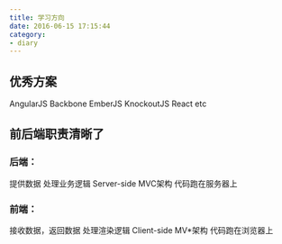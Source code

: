 ```yaml
---
title: 学习方向
date: 2016-06-15 17:15:44
category:
- diary
---
```


## 优秀方案

AngularJS
Backbone
EmberJS
KnockoutJS
React
etc

<!-- more -->


## 前后端职责清晰了

### 后端：

提供数据
处理业务逻辑
Server-side MVC架构
代码跑在服务器上


### 前端：

接收数据，返回数据
处理渲染逻辑
Client-side MV*架构
代码跑在浏览器上

